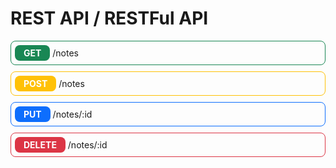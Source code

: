 # REST API / RESTFul API

<div style="border-radius:8px;border:0.2px solid #198754;padding:10px 6px;margin-bottom:10px">
<span style="border-radius:8px;background-color:#198754;padding:4px 14px;color:white;;font-weight:bold;">GET</span> /notes
</div>

<div style="border-radius:8px;border:0.2px solid #ffc107;padding:10px 6px;margin-bottom:10px">
<span style="border-radius:8px;background-color:#ffc107;padding:4px 14px;color:white;;font-weight:bold;">POST</span> /notes
</div>

<div style="border-radius:8px;border:0.2px solid #0d6efd;padding:10px 6px;margin-bottom:10px">
<span style="border-radius:8px;background-color:#0d6efd;padding:4px 14px;color:white;;font-weight:bold;">PUT</span> /notes/:id
</div>

<div style="border-radius:8px;border:0.2px solid #dc3545;padding:10px 6px;margin-bottom:10px">
<span style="border-radius:8px;background-color:#dc3545;padding:4px 14px;color:white;;font-weight:bold;">DELETE</span> /notes/:id
</div>
